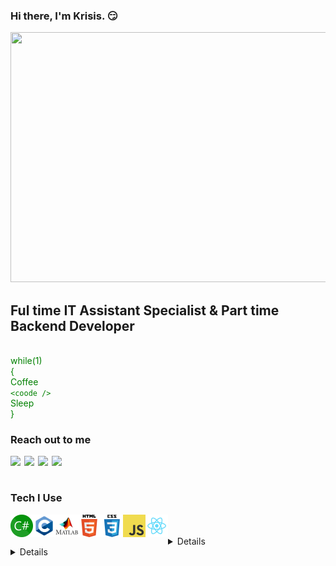 ### Hi there, I'm Krisis. :smirk:
<img src="https://media.giphy.com/media/bJ4TVNYNUympPgcpem/giphy.gif" width="1000" height="400" >

## Ful time IT Assistant Specialist & Part time Backend Developer

<br><font color = "Green">while(1) </font>
<br><font color = "Green">{ </font>
<br><font color = "Green">Coffee</font>
<br><font color = "Green"> `<coode />` </font>
<br><font color = "Green">Sleep</font>
<br><font color = "Green">}</font>

### Reach out to me

[<img  width="22" src="https://unpkg.com/simple-icons@v7/icons/youtube.svg" align = "left" />][Youtube]
[<img  width="22" src="https://unpkg.com/simple-icons@v7/icons/instagram.svg" align = "left" />][Instagram]
[<img  width="22" src="https://unpkg.com/simple-icons@v7/icons/#0A66C2.svg" align = "left" />][Linkedin]
[<img  width="22" src="https://unpkg.com/simple-icons@v7/icons/blogger.svg" align = "left" />][Blogger]
<br>
<br>

### Tech I Use
<img width="36" src = "https://raw.githubusercontent.com/github/explore/80688e429a7d4ef2fca1e82350fe8e3517d3494d/topics/csharp/csharp.png" align = "left">
<img width="36" src = "https://raw.githubusercontent.com/github/explore/f3e22f0dca2be955676bc70d6214b95b13354ee8/topics/c/c.png" align = "left">
<img width="36" src = "https://raw.githubusercontent.com/github/explore/80688e429a7d4ef2fca1e82350fe8e3517d3494d/topics/matlab/matlab.png" align = "left">
<img width="36" src = "https://raw.githubusercontent.com/github/explore/80688e429a7d4ef2fca1e82350fe8e3517d3494d/topics/html/html.png" align = "left">
<img width="36" src = "https://raw.githubusercontent.com/github/explore/80688e429a7d4ef2fca1e82350fe8e3517d3494d/topics/css/css.png" align = "left">
<img width="36" src = "https://raw.githubusercontent.com/github/explore/80688e429a7d4ef2fca1e82350fe8e3517d3494d/topics/javascript/javascript.png" align = "left">
<img width="36" src = "https://raw.githubusercontent.com/github/explore/80688e429a7d4ef2fca1e82350fe8e3517d3494d/topics/react/react.png" align = "left">

<br>
<br>
<details> 
<summer>:bulb: Github Stats</summer>
<img src="https://github-readme-stats.vercel.app/api?username=krisis-code&theme=dark">
</details>
<details> 
<img src="https://github-readme-stats.vercel.app/api/top-langs/?username=krisis-code&theme=dark">
</details>

[Youtube]: https://www.youtube.com/channel/UCIi0UGUOTCp9QqnC6BnmFOQ
[Instagram]: https://www.youtube.com/channel/UCIi0UGUOTCp9QqnC6BnmFOQ
[linkedin]: https://www.linkedin.com/in/enes-ba%C5%9Fp%C4%B1nar-5520611b9/
[Blogger]: http://krisis.42web.io/?i=1
